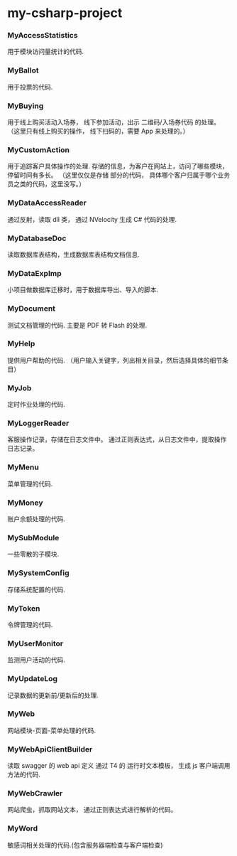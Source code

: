 ﻿# my-csharp-project


### MyAccessStatistics
用于模块访问量统计的代码.


### MyBallot
用于投票的代码.


### MyBuying
用于线上购买活动入场券， 线下参加活动，出示 二维码/入场券代码 的处理。
（这里只有线上购买的操作， 线下扫码的，需要 App 来处理的。）



### MyCustomAction
用于追踪客户具体操作的处理.
存储的信息，为客户在网站上，访问了哪些模块，停留时间有多长。
（这里仅仅是存储 部分的代码， 具体哪个客户归属于哪个业务员之类的代码，这里没写。）


### MyDataAccessReader
通过反射，读取 dll 类，  通过 NVelocity 生成 C# 代码的处理.


### MyDatabaseDoc
读取数据库表结构，生成数据库表结构文档信息.


### MyDataExpImp
小项目做数据库迁移时，用于数据库导出、导入的脚本.


### MyDocument
测试文档管理的代码. 主要是 PDF 转 Flash 的处理.


### MyHelp
提供用户帮助的代码. （用户输入关键字，列出相关目录，然后选择具体的细节条目）


### MyJob
定时作业处理的代码.


### MyLoggerReader
客服操作记录，存储在日志文件中。
通过正则表达式，从日志文件中，提取操作日志记录。


### MyMenu
菜单管理的代码.


### MyMoney
账户余额处理的代码.


### MySubModule
一些零散的子模块.


### MySystemConfig
存储系统配置的代码.



### MyToken
令牌管理的代码.


### MyUserMonitor
监测用户活动的代码.


### MyUpdateLog
记录数据的更新前/更新后的处理.


### MyWeb
网站模块-页面-菜单处理的代码.


### MyWebApiClientBuilder
读取 swagger 的 web api 定义
通过 T4 的 运行时文本模板， 生成 js 客户端调用方法的代码.


### MyWebCrawler
网站爬虫，抓取网站文本， 通过正则表达式进行解析的代码。


### MyWord
敏感词相关处理的代码.(包含服务器端检查与客户端检查)
